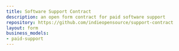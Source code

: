 ```yaml
---
title: Software Support Contract
description: an open form contract for paid software support
repository: https://github.com/indieopensource/support-contract
layout: form
business_models:
- paid-support
---
```

